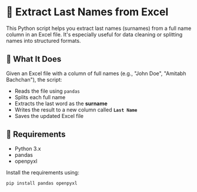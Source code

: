 # 🧾 Extract Last Names from Excel

This Python script helps you extract last names (surnames) from a full name column in an Excel file. It's especially useful for data cleaning or splitting names into structured formats.

## 📄 What It Does

Given an Excel file with a column of full names (e.g., "John Doe", "Amitabh Bachchan"), the script:
- Reads the file using `pandas`
- Splits each full name
- Extracts the last word as the **surname**
- Writes the result to a new column called **`Last Name`**
- Saves the updated Excel file

## 🧰 Requirements

- Python 3.x
- pandas
- openpyxl

Install the requirements using:

```bash
pip install pandas openpyxl
